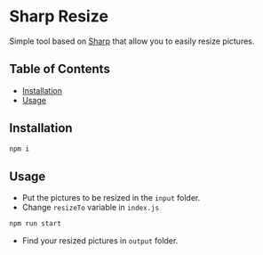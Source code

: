 # Sharp Resize
Simple tool based on [Sharp](https://github.com/lovell/sharp) that allow you to easily resize pictures.


Table of Contents
-----------------

 - [Installation](#installation)
 - [Usage](#usage)


Installation
------------

```sh
npm i
```


Usage
-----

- Put the pictures to be resized in the `input` folder.
- Change `resizeTo` variable in `index.js`
 
```sh
npm run start
```

- Find your resized pictures in `output` folder.

